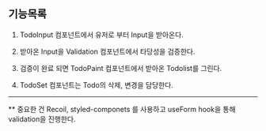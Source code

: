 ## 기능목록

1. TodoInput 컴포넌트에서 유저로 부터 Input을 받아온다.

2. 받아온 Input을 Validation 컴포넌트에서 타당성을 검증한다.

3. 검증이 완료 되면 TodoPaint 컴포넌트에서 받아온 Todolist를 그린다.

4. TodoSet 컴포넌트는 Todo의 삭제, 변경을 담당한다.

<hr/>

\*\* 중요한 건 Recoil, styled-componets 를 사용하고 useForm hook을 통해 validation을 진행한다.
